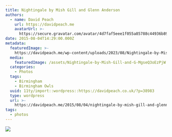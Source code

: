```yaml
---
title: Nightingale by Mish Gill and Glenn Anderson
authors:
  - name: David Peach
    url: https://davidpeach.me
    avatarUrl: >-
      https://secure.gravatar.com/avatar/4d7faf5eee1f055a85788c44936b8995eaab6dfb004e7854ec747ccb272e91ee?s=96&d=mm&r=g
date: 2015-08-04T14:29:00.000Z
metadata:
  featuredImage: >-
    https://davidpeach.me/wp-content/uploads/2023/08/Nightingale-by-Mish-Gill-and-Glenn-Anderson.jpg
  media:
    featuredImage: /assets/Nightingale-by-Mish-Gill-and-G-MgseQ3oEzPjW.jpg
  categories:
    - Photos
  tags:
    - Birmingham
    - Birmingham Owls
  uuid: 11ty/import::wordpress::https://davidpeach.co.uk/?p=38983
  type: wordpress
  url: >-
    https://davidpeach.me/2015/08/04/nightingale-by-mish-gill-and-glenn-anderson/
tags:
  - photos
---
```

[![](/assets/Nightingale-by-Mish-Gill-and-G-SP2iSNhp1x7P.jpg)](/assets/Nightingale-by-Mish-Gill-and-G-SP2iSNhp1x7P.jpg)